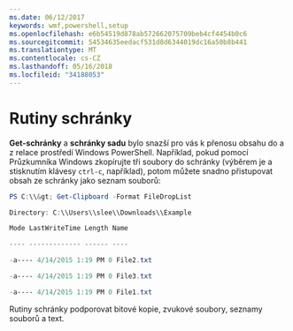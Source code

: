 ```yaml
---
ms.date: 06/12/2017
keywords: wmf,powershell,setup
ms.openlocfilehash: e6b54519d878ab572662075709beb4cf4454b0c6
ms.sourcegitcommit: 54534635eedacf531d8d6344019dc16a50b8b441
ms.translationtype: MT
ms.contentlocale: cs-CZ
ms.lasthandoff: 05/16/2018
ms.locfileid: "34188053"
---
```

# <a name="clipboard-cmdlets"></a>Rutiny schránky
**Get-schránky** a **schránky sadu** bylo snazší pro vás k přenosu obsahu do a z relace prostředí Windows PowerShell. Například, pokud pomocí Průzkumníka Windows zkopírujte tři soubory do schránky (výběrem je a stisknutím klávesy `ctrl-c`, například), potom můžete snadno přistupovat obsah ze schránky jako seznam souborů:

```powershell
PS C:\\&gt; Get-Clipboard -Format FileDropList

Directory: C:\\Users\\slee\\Downloads\\Example

Mode LastWriteTime Length Name

---- ------------- ------ ----

-a---- 4/14/2015 1:19 PM 0 File2.txt

-a---- 4/14/2015 1:19 PM 0 File3.txt

-a---- 4/14/2015 1:19 PM 0 File1.txt
```


Rutiny schránky podporovat bitové kopie, zvukové soubory, seznamy souborů a text.

